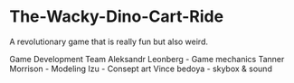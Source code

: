 # The-Wacky-Dino-Cart-Ride
A revolutionary game that is really fun but also weird. 

Game Development Team
Aleksandr Leonberg - Game mechanics
Tanner Morrison - Modeling
Izu - Consept art
Vince bedoya - skybox & sound
